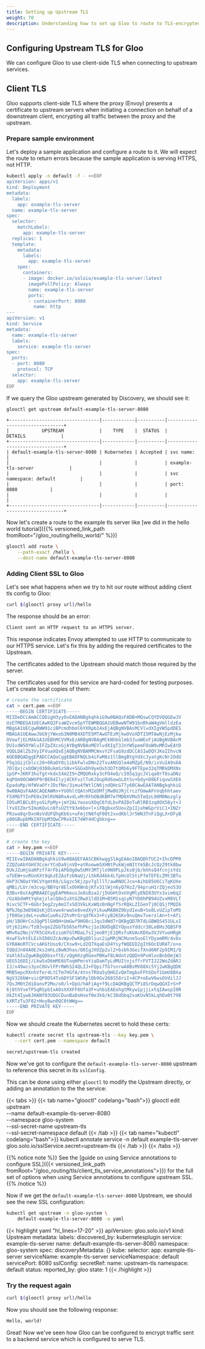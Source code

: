 ```yaml
---
title: Setting up Upstream TLS
weight: 70
description: Understanding how to set up Gloo to route to TLS-encrypted services
---
```


## Configuring Upstream TLS for Gloo

We can configure Gloo to use client-side TLS
when connecting to upstream services.

## Client TLS

Gloo supports client-side TLS where the proxy (Envoy) presents a certificate to upstream servers when initiating a connection on behalf of a downstream client, encrypting all traffic between the proxy and the upstream.

### Prepare sample environment

Let's deploy a sample application and configure a route to it. We will expect the route to return errors because the sample application is serving HTTPS, not HTTP.

```bash
kubectl apply -n default -f - <<EOF
apiVersion: apps/v1
kind: Deployment
metadata:
  labels:
    app: example-tls-server
  name: example-tls-server
spec:
  selector:
    matchLabels:
      app: example-tls-server
  replicas: 1
  template:
    metadata:
      labels:
        app: example-tls-server
    spec:
      containers:
      - image: docker.io/soloio/example-tls-server:latest
        imagePullPolicy: Always
        name: example-tls-server
        ports:
        - containerPort: 8080
          name: http
---
apiVersion: v1
kind: Service
metadata:
  name: example-tls-server
  labels:
    service: example-tls-server
spec:
  ports:
  - port: 8080
    protocol: TCP
  selector:
    app: example-tls-server
EOF
```

If we query the Gloo upstream generated by Discovery, we should see it:

```bash
glooctl get upstream default-example-tls-server-8080
```

```noop
+---------------------------------|------------|----------|--------------------------------+
|            UPSTREAM             |    TYPE    |  STATUS  |            DETAILS             |
+---------------------------------|------------|----------|--------------------------------+
| default-example-tls-server-8080 | Kubernetes | Accepted | svc name:                      |
|                                 |            |          | example-tls-server             |
|                                 |            |          | svc namespace: default         |
|                                 |            |          | port:          8080            |
|                                 |            |          |                                |
+---------------------------------|------------|----------|--------------------------------+
```

Now let's create a route to the example tls server like [we did in the hello world tutorial]({{% versioned_link_path fromRoot="/gloo_routing/hello_world/" %}})

```bash
glooctl add route \
    --path-exact /hello \
    --dest-name default-example-tls-server-8080
```

### Adding Client SSL to Gloo

Let's see what happens when we try to hit our route without adding client tls config to Gloo:


```bash
curl $(glooctl proxy url)/hello
```

The response should be an error:

```bash
Client sent an HTTP request to an HTTPS server.
```

This response indicates Envoy attempted to use HTTP to communicate to our HTTPS service. Let's fix this by adding the required certificates to the Upstream.

The certificates added to the Upstream should match those required by the server.

The certificates used for this service are hard-coded for testing purposes. Let's create local copies of them:

```bash
# create the certificate
cat > cert.pem <<EOF
-----BEGIN CERTIFICATE-----
MIIDeDCCAmACCQDigH3yyOvEADANBgkqhkiG9w0BAQsFADB+MQswCQYDVQQGEwJV
UzETMBEGA1UECAwKQ2FsaWZvcm5pYTEWMBQGA1UEBwwNTW91bnRhaW4gVmlldzEa
MBgGA1UECgwRWW91ciBPcmdhbml6YXRpb24xEjAQBgNVBAsMCVlvdXIgVW5pdDES
MBAGA1UEAwwJbG9jYWxob3N0MB4XDTE5MTAwOTEzMjkwOVoXDTI5MTAwNjEzMjkw
OVowfjELMAkGA1UEBhMCVVMxEzARBgNVBAgMCkNhbGlmb3JuaWExFjAUBgNVBAcM
DU1vdW50YWluIFZpZXcxGjAYBgNVBAoMEVlvdXIgT3JnYW5pemF0aW9uMRIwEAYD
VQQLDAlZb3VyIFVuaXQxEjAQBgNVBAMMCWxvY2FsaG9zdDCCASIwDQYJKoZIhvcN
AQEBBQADggEPADCCAQoCggEBAOFNQLb4iFwM8z1llBmgBtgYdXcJyatgKcNr2OdU
P5q1GijCblcc20+6RaOY0i1ibkFwlxDNn22TxvANSQlm4eMZpE/N9/isVuIA9s6A
7DlQxjcxOOWj0308ukmSzSNv+SGGxDh9yeOxh3O7tQRb6y9FTEpe32qTMRkDMXNs
1pSP+JKRF3huTgt+kdxSXm2I9+ZMQURxky3cFO4eQ/cI05q1gcJViqa0rT8saDNz
kqPOm9OCWWVP9rBE04Ilyj4CKFvzlToKJOopRd6owGL8tSv+bdy+D8EFiqvwSXE6
EpaduMp/HfWVaOfrJDsfNn/3imu4fWtlCN6jndQHcG77y60CAwEAATANBgkqhkiG
9w0BAQsFAAOCAQEAWRn+YUOhltQAtnMZeDMfjMw0UJRjCrczfOmwAFnVqbhhtaev
F5XMbTYInPE0xIHlRVN8RxAvdLxMrRFhOBdKBM7efMD0XVMo5TeQzL90M0Nozgly
IOSuMlBCL8tyoSLPpMy+jmY2ALYooxoXOqC6fdLbvPAIDoTuRlRB3zq8OX58yt+J
lYvOIZmr5ImoKQvLn8fsUZtY93e6bo+l+iFBgbxo5UovZp1IjehWGprViC1+INZr
PRzwa8qrDxnNsVdUFQhgKb6s+uFmjtN8fqF00t2xvdKblJr5WN3TnFiQgLX+DFyB
p80GBupbMkI8FUpM3QwCPRxkIE74WY4dCgbkng==
-----END CERTIFICATE-----
EOF
```

```bash
# create the key
cat > key.pem <<EOF
-----BEGIN PRIVATE KEY-----
MIIEvwIBADANBgkqhkiG9w0BAQEFAASCBKkwggSlAgEAAoIBAQDhTUC2+IhcDPM9
ZZQZoAbYGHV3CcmrYCnDa9jnVD+atRoowm5XHNtPukWjmNItYm5BcJcQzZ9tk8bw
DUkJZuHjGaRPzff4rFbiAPbOgOw5UMY3MTjlo9N9PLpJks0jb/khhsQ4fcnjsYdz
u7UEW+svRUxKXt9qkzEZAzFzbNaUj/iSkRd4bk4LfpHcUl5tiPfmTEFEcZMt3BTu
HkP3CNOatYHCVYqmtK0/LGgzc5KjzpvTglllT/awRNOCJco+Aihb85U6CiTqKUXe
qMBi/LUr/m3cvg/BBYqr8ElxOhKWnbjKfx31lWjn6yQ7HzZ/94pruH1rZQjeo53U
B3Bu+8utAgMBAAECggEAPH6eusJe8sBza2/j5UGHtOxUVgMlyENI03UYx3xim6q2
/GzAbdmMtYqhejzlalQ8oIuXtGZRwX1ldD1M+B5M1sqiyN7YD0hPB94UZvxM8VLT
9ivcSCTF+6Gbr3egZzyAm1TxSO3VkLKxWQz0nNgFfSrRQkLZIGenTj0CQSjfMQI6
NPbJbp3mD9AQsKjDSvwo4rwwSe8vedXyYikuwMABHZ0bydIeuB+So8LvUZipToM5
jf08GejdeL+vuNoCueRsJ2hvMrGrqdfKx3+FcyB26SKv9nuQmv7verxlAn+t+Afi
pH/1BOHrCoJQgP5lGH0H+UmGwf9HO8ciJqu3dWd7rQKBgQD7RTdLGBWQS451ULxI
Utj62iHv/TzB3vge2ZGbTb56SefhPkcj1o1NXDqBIYOpusYddcr38LeBHs3QBSF9
WMvRa2NojV7R5CUXvEzioH7GlMOaL7sIjmoBYjE1QRsfuKUAcKDXw3VJVYuoHRgK
HswFSvhtELEihID6UZcAvWpvDwKBgQDliuc2ipMRjNCMune5uoElYDyamRM/4v8x
GYRAWoRTCVcsAKGtUso9/CXsw9+Ld2Q7XqaEsD4YsyfWQEED2gIY6OcEURAT/o+o
IQQdJnO4A0EJks2mhLzBwN3has/Q0IgJXOZp2ulZ+bsbh3GeifXnd6NF2p9IM1/Q
VaXl6IuZgwKBgQDbxxftE/zQgHXzgRGexPBKwf8LNdotzQQDn9PvHlosBnbOmjWJ
UEG516DIj/Lkw5xD6mME6UToqHPmroYzaDamTyLdMUItnjsffrFVTIJ22WoZdARJ
IJ/x49wcs3yxC0UvlFPrRWhSI4QLIJ+FQpi7TG7snrwA8BsMV88Xc5Yj2wKBgQDK
MRB5epcRXnhVfer4LtCTm7HGfA/4tnsTROa5yQHGIvQmTmgbxFFhSDof1GmU8BXa
NgV328bW+vicQP0D54TxbDYSF1WSRylDb9Gv268S58riI+4CP+oEwV6wsOVdilJJ
7QsJM0tZdiDanvP2Mo/o0/l+DpU/hAFiAg+f9LcDAQKBgQCTPi8SrDqwQGXI+S+P
6j8thYveTF5qRSpbIxA0sXXXFF6Ufa3F+uhbiEAEohgtMkyw1pjjixtqIAwspI0R
UkZt4Iyw6JHANf03UDGCDunBaDoHxef0e3k9/kC38dbbq2vaKUvN5kLqhDa0t798
kXRTzTu3F02+HoyBwn0QC0tWWg==
-----END PRIVATE KEY-----
EOF
```

Now we should create the Kubernetes secret to hold these certs:

```bash
kubectl create secret tls upstream-tls --key key.pem \
   --cert cert.pem --namespace default
```

```bash
secret/upstream-tls created
```

Now we've got to configure the `default-example-tls-server-8080` upstream to reference this secret in its `sslConfig`.

This can be done using either `glooctl` to modify the Upstream directly, or adding an annotation to the the service:

{{< tabs >}}
{{< tab name="glooctl" codelang="bash">}}
glooctl edit upstream \
    --name default-example-tls-server-8080 \
    --namespace gloo-system \
    --ssl-secret-name upstream-tls \
    --ssl-secret-namespace default
{{< /tab >}}
{{< tab name="kubectl" codelang="bash">}}
kubectl annotate service -n default example-tls-server gloo.solo.io/sslService.secret=upstream-tls
{{< /tab >}}
{{< /tabs >}}

{{% notice note %}}
See the [guide on using Service annotations to configure SSL]({{< versioned_link_path fromRoot="/gloo_routing/tls/client_tls_service_annotations">}}) for
the full set of options when using Service annotations to configure upstream SSL.
{{% /notice %}}

Now if we get the `default-example-tls-server-8080` Upstream, we should see the new SSL configuration:

```bash
kubectl get upstream -n gloo-system \
    default-example-tls-server-8080 -o yaml
```

{{< highlight yaml "hl_lines=17-20" >}}
apiVersion: gloo.solo.io/v1
kind: Upstream
metadata:
  labels:
    discovered_by: kubernetesplugin
    service: example-tls-server
  name: default-example-tls-server-8080
  namespace: gloo-system
spec:
  discoveryMetadata: {}
  kube:
    selector:
      app: example-tls-server
    serviceName: example-tls-server
    serviceNamespace: default
    servicePort: 8080
  sslConfig:
    secretRef:
      name: upstream-tls
      namespace: default
status:
  reported_by: gloo
  state: 1
{{< /highlight >}}

### Try the request again


```bash
curl $(glooctl proxy url)/hello
```

Now you should see the following response:

```bash
Hello, world!
```

Great! Now we've seen how Gloo can be configured to encrypt traffic sent to a backend service which is configured to serve TLS.
